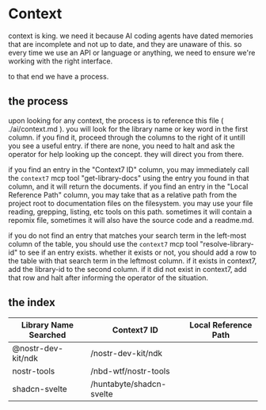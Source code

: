 # Context

context is king. we need it because AI coding agents have dated memories that are incomplete and not up to date, and they are unaware of this. so every time we use an API or language or anything, we need to ensure we're working with the right interface.

to that end we have a process.

## the process

upon looking for any context, the process is to reference this file ( ./ai/context.md ). you will look for the library name or key word in the first column. if you find it, proceed through the columns to the right of it untill you see a useful entry. if there are none, you need to halt and ask the operator for help looking up the concept. they will direct you from there.

if you find an entry in the "Context7 ID" column, you may immediately call the `context7` mcp tool "get-library-docs" using the entry you found in that column, and it will return the documents. if you find an entry in the "Local Reference Path" column, you may take that as a relative path from the project root to documentation files on the filesystem. you may use your file reading, grepping, listing, etc tools on this path. sometimes it will contain a repomix file, sometimes it will also have the source code and a readme.md.

if you do not find an entry that matches your search term in the left-most column of the table, you should use the `context7` mcp tool "resolve-library-id" to see if an entry exists. whether it exists or not, you should add a row to the table with that search term in the leftmost column. if it exists in context7, add the library-id to the second column. if it did not exist in context7, add that row and halt after informing the operator of the situation.

## the index

| Library Name Searched | Context7 ID | Local Reference Path |
| --------------------- | ----------- | -------------------- |
| @nostr-dev-kit/ndk    | /nostr-dev-kit/ndk |                      |
| nostr-tools           | /nbd-wtf/nostr-tools |                      |
| shadcn-svelte         | /huntabyte/shadcn-svelte |        |
